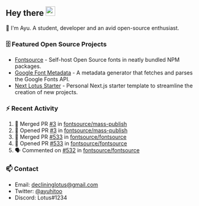 ## Hey there <img src="https://media.giphy.com/media/hvRJCLFzcasrR4ia7z/giphy.gif" width="25" height="25">

📝 I'm Ayu. A student, developer and an avid open-source enthusiast.

### 🗄 Featured Open Source Projects

- [Fontsource](https://github.com/fontsource/fontsource) - Self-host Open Source fonts in neatly bundled NPM packages.
- [Google Font Metadata](https://github.com/fontsource/google-font-metadata) - A metadata generator that fetches and parses the Google Fonts API.
- [Next Lotus Starter](https://github.com/DecliningLotus/next-lotus-starter) - Personal Next.js starter template to streamline the creation of new projects.

### ⚡ Recent Activity

<!--START_SECTION:activity-->

1. 🎉 Merged PR [#3](https://github.com/fontsource/mass-publish/pull/3) in [fontsource/mass-publish](https://github.com/fontsource/mass-publish)
2. 💪 Opened PR [#3](https://github.com/fontsource/mass-publish/pull/3) in [fontsource/mass-publish](https://github.com/fontsource/mass-publish)
3. 🎉 Merged PR [#533](https://github.com/fontsource/fontsource/pull/533) in [fontsource/fontsource](https://github.com/fontsource/fontsource)
4. 💪 Opened PR [#533](https://github.com/fontsource/fontsource/pull/533) in [fontsource/fontsource](https://github.com/fontsource/fontsource)
5. 🗣 Commented on [#532](https://github.com/fontsource/fontsource/issues/532) in [fontsource/fontsource](https://github.com/fontsource/fontsource)
<!--END_SECTION:activity-->

### 📫 Contact

- Email: declininglotus@gmail.com
- Twitter: [@ayuhitoo](https://twitter.com/ayuhitoo)
- Discord: Lotus#1234
